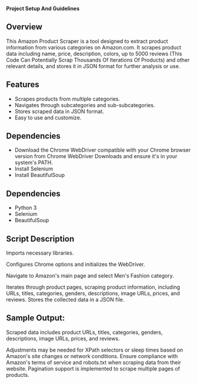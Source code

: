 **Project Setup And Guidelines**

## Overview

This Amazon Product Scraper is a tool designed to extract product information from various categories on Amazon.com. It scrapes product data including name, price, description, colors, up to 5000 reviews (This Code Can Potentially Scrap Thousands Of Iterations Of Products) and other relevant details, and stores it in JSON format for further analysis or use.

## Features

- Scrapes products from multiple categories.
- Navigates through subcategories and sub-subcategories.
- Stores scraped data in JSON format.
- Easy to use and customize.

## Dependencies
- Download the Chrome WebDriver compatible with your Chrome browser version from Chrome WebDriver Downloads and ensure it's in your system's PATH.
- Install Selenium
- Install BeautifulSoup

## Dependencies
- Python 3
- Selenium
- BeautifulSoup

## Script Description

Imports necessary libraries.

Configures Chrome options and initializes the WebDriver.

Navigate to Amazon's main page and select Men's Fashion category.

Iterates through product pages, scraping product information, including URLs, titles, categories, genders, descriptions, image URLs, prices, and reviews.
Stores the collected data in a JSON file.

## Sample Output:
Scraped data includes product URLs, titles, categories, genders, descriptions, image URLs, prices, and reviews.

Adjustments may be needed for XPath selectors or sleep times based on Amazon's site changes or network conditions.
Ensure compliance with Amazon's terms of service and robots.txt when scraping data from their website.
Pagination support is implemented to scrape multiple pages of products.
